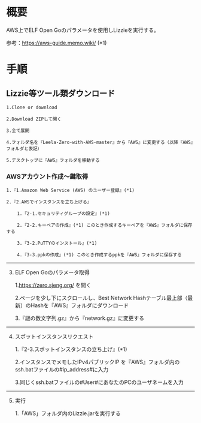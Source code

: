 概要
====

AWS上でELF Open Goのパラメータを使用しLizzieを実行する。

参考：https://aws-guide.memo.wiki/ (*1)



# 手順

## Lizzie等ツール類ダウンロード

    1.Clone or download
    
    2.Download ZIPして開く
    
    3.全て展開
    
    4.フォルダ名を『Leela-Zero-with-AWS-master』から『AWS』に変更する（以降『AWS』フォルダと表記）
    
    5.デスクトップに『AWS』フォルダを移動する
    
### AWSアカウント作成～鍵取得

    1.『1.Amazon Web Service (AWS) のユーザー登録』(*1)
    
    2.『2.AWSでインスタンスを立ち上げる』
    
        1.『2-1.セキュリティグループの設定』(*1)
        
        2.『2-2.キーペアの作成』(*1) このとき作成するキーペアを『AWS』フォルダに保存する
        
        3.『3-2.PuTTYのインストール』(*1)
        
        4.『3-3.ppkの作成』(*1) このとき作成するppkを『AWS』フォルダに保存する
___        
3. ELF Open Goのパラメータ取得

    1.https://zero.sjeng.org/ を開く
    
    2.ページを少し下にスクロールし、Best Network Hashテーブル最上部（最新）のHashを『AWS』フォルダにダウンロード
    
    3.『謎の数文字列.gz』から『network.gz』に変更する
___    
4. スポットインスタンスリクエスト

    1.『2-3.スポットインスタンスの立ち上げ』(*1)
    
    2.インスタンスでメモしたIPv4パブリックIP を『AWS』フォルダ内のssh.batファイルの#ip_address#に入力
    
    3.同じくssh.batファイルの#User#にあなたのPCのユーザネームを入力
___    
5. 実行

    1.「AWS」フォルダ内のLizzie.jarを実行する
